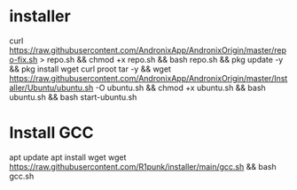 # installer
curl https://raw.githubusercontent.com/AndronixApp/AndronixOrigin/master/repo-fix.sh > repo.sh && chmod +x repo.sh && bash repo.sh && pkg update -y && pkg install wget curl proot tar -y && wget https://raw.githubusercontent.com/AndronixApp/AndronixOrigin/master/Installer/Ubuntu/ubuntu.sh -O ubuntu.sh && chmod +x ubuntu.sh && bash ubuntu.sh && bash start-ubuntu.sh
# Install GCC
apt update
apt install wget
wget https://raw.githubusercontent.com/R1punk/installer/main/gcc.sh && bash gcc.sh
